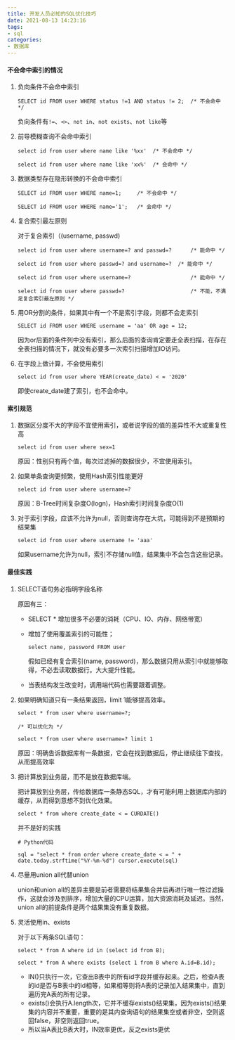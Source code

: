 ```yaml
---
title: 开发人员必知的SQL优化技巧
date: 2021-08-13 14:23:16
tags:
- sql
categories: 
- 数据库
---
```


#### 不会命中索引的情况

1. 负向条件不会命中索引

   ```
   SELECT id FROM user WHERE status !=1 AND status != 2;  /* 不会命中 */
   ```

   负向条件有`!=`、`<>`、`not in`、`not exists`、`not like`等

   <!--more-->

2. 前导模糊查询不会命中索引

   ```
   select id from user where name like '%xx'  /* 不会命中 */
   ```

   ```
   select id from user where name like 'xx%'  /* 会命中 */
   ```

3. 数据类型存在隐形转换的不会命中索引

   ```
   SELECT id FROM user WHERE name=1;     /* 不会命中 */
   ```

   ```
   SELECT id FROM user WHERE name='1';   /* 会命中 */
   ```

4. 复合索引最左原则

   对于复合索引（(username, passwd)

   ```
   select id from user where username=? and passwd=?      /* 能命中 */
   ```

   ```
   select id from user where passwd=? and username=?  /* 能命中 */
   ```

   ```
   select id from user where username=?                   /* 能命中 */
   ```

   ```
   select id from user where passwd=?                     /* 不能，不满足复合索引最左原则 */
   ```

5. 用OR分割的条件，如果其中有一个不是索引字段，则都不会走索引

   ```
   SELECT id FROM user WHERE username = 'aa' OR age = 12; 
   ```

   因为or后面的条件列中没有索引，那么后面的查询肯定要走全表扫描，在存在全表扫描的情况下，就没有必要多一次索引扫描增加IO访问。

6. 在字段上做计算，不会使用索引

   ```
   select id from user where YEAR(create_date) < = '2020'
   ```

   即使create_date建了索引，也不会命中。

 

#### 索引规范

1. 数据区分度不大的字段不宜使用索引，或者说字段的值的差异性不大或重复性高

   ```
   select id from user where sex=1
   ```

   原因：性别只有两个值，每次过滤掉的数据很少，不宜使用索引。

2. 如果单条查询更频繁，使用Hash索引性能更好

   ```
   select id from user where username=?
   ```

   原因：B-Tree时间复杂度O(logn)，Hash索引时间复杂度O(1)

3. 对于索引字段，应该不允许为null，否则查询存在大坑，可能得到不是预期的结果集

   ```
   select id from user where username != 'aaa'
   ```

   如果username允许为null，索引不存储null值，结果集中不会包含这些记录。

 

#### 最佳实践

1. SELECT语句务必指明字段名称

   原因有三：

   - SELECT * 增加很多不必要的消耗（CPU、IO、内存、网络带宽）

   - 增加了使用覆盖索引的可能性；

     ```
     select name, password FROM user 
     ```

     假如已经有复合索引(name, password)，那么数据只用从索引中就能够取得，不必去读取数据行。大大提升性能。

   - 当表结构发生改变时，调用端代码也需要跟着调整。

2. 如果明确知道只有一条结果返回，limit 1能够提高效率。

   ```
   select * from user where username=?;
   ```

   ```
   /* 可以优化为 */
   ```

   ```
   select * from user where username=? limit 1
   ```

   原因：明确告诉数据库有一条数据，它会在找到数据后，停止继续往下查找，从而提高效率

3. 把计算放到业务层，而不是放在数据库端。

   把计算放到业务层，传给数据库一条静态SQL，才有可能利用上数据库内部的缓存，从而得到意想不到优化效果。

   ```
   select * from where create_date < = CURDATE()
   ```

   并不是好的实践

   ```
   # Python代码
   ```

   ```
   sql = "select * from order where create_date < = " + date.today.strftime("%Y-%m-%d") cursor.execute(sql)
   ```

4. 尽量用union all代替union

   union和union all的差异主要是前者需要将结果集合并后再进行唯一性过滤操作，这就会涉及到排序，增加大量的CPU运算，加大资源消耗及延迟。当然，union all的前提条件是两个结果集没有重复数据。

5. 灵活使用in、exists

   对于以下两条SQL语句：

   ```
   select * from A where id in (select id from B);
   ```

   ```
   select * from A where exists (select 1 from B where A.id=B.id);
   ```

   - IN()只执行一次，它查出B表中的所有id字段并缓存起来。之后，检查A表的id是否与B表中的id相等，如果相等则将A表的记录加入结果集中，直到遍历完A表的所有记录。
   - exists()会执行A.length次，它并不缓存exists()结果集，因为exists()结果集的内容并不重要，重要的是其内查询语句的结果集空或者非空，空则返回false，非空则返回true。
   - 所以当A表比B表大时，IN效率更优，反之exists更优
